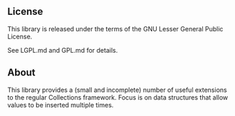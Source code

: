 ## License

This library is released under the terms of the GNU Lesser General Public
License.

See LGPL.md and GPL.md for details.

## About

This library provides a (small and incomplete) number of useful extensions to
the regular Collections framework. Focus is on data structures that allow values
to be inserted multiple times.

